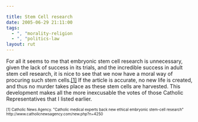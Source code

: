 ```yaml
---

title: Stem Cell research
date: 2005-06-29 21:11:00
tags:
  - ", "morality-religion
  - ", "politics-law
layout: rut
---
```


<p>For all it seems to me that embryonic stem cell research is unnecessary, given the lack of success in its trials, and the incredible success in adult stem cell research, it is nice to see that we now have a moral way of procuring such stem cells.<a href="http://www.catholicnewsagency.com/new.php?n=4250">[1]</a> If the article is accurate, no new life is created, and thus no murder takes place as these stem cells are harvested.  This development makes all the more inexcusable the votes of those Catholic Representatives that I listed earlier.</p>  <font size="-2"> [1] Catholic News Agency.  "Catholic medical experts back new ethical embryonic stem-cell research" http://www.catholicnewsagency.com/new.php?n=4250 </font>

